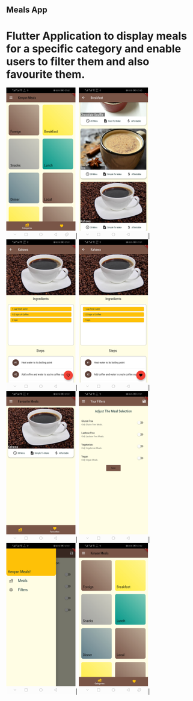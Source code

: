 ## Meals App

# Flutter Application to display meals for a specific category and enable users to filter them and also favourite them.

<img src="screenshots/1.jpg" height="400">|
<img src="screenshots/2.jpg" height="400">|
<img src="screenshots/3.jpg" height="400">|
<img src="screenshots/4.jpg" height="400">|
<img src="screenshots/5.jpg" height="400">|
<img src="screenshots/6.jpg" height="400">|
<img src="screenshots/7.jpg" height="400">|
<img src="screenshots/1.jpg" height="400">|
